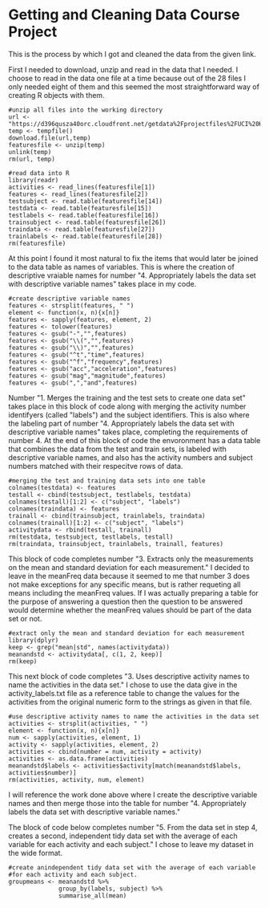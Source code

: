 # Getting and Cleaning Data Course Project

This is the process by which I got and cleaned the data from the given link.

First I needed to download, unzip and read in the data that I needed.  I choose to read in the data one file at a time because out of the 28 files I only needed eight of them and this seemed the most straightforward way of creating R objects with them.   

```
#unzip all files into the working directory
url <- "https://d396qusza40orc.cloudfront.net/getdata%2Fprojectfiles%2FUCI%20HAR%20Dataset.zip"
temp <- tempfile()
download.file(url,temp)
featuresfile <- unzip(temp)
unlink(temp)
rm(url, temp)

#read data into R
library(readr)
activities <- read_lines(featuresfile[1])
features <- read_lines(featuresfile[2])
testsubject <- read.table(featuresfile[14])
testdata <- read.table(featuresfile[15])
testlabels <- read.table(featuresfile[16])
trainsubject <- read.table(featuresfile[26])
traindata <- read.table(featuresfile[27])
trainlabels <- read.table(featuresfile[28])
rm(featuresfile)
```

At this point I found it most natural to fix the items that would later be joined to the data table as names of variables.  This is where the creation of descriptive vraiable names for number "4. Appropriately labels the data set with descriptive variable names" takes place in my code.   

```
#create descriptive variable names
features <- strsplit(features, " ")
element <- function(x, n){x[n]}
features <- sapply(features, element, 2)
features <- tolower(features)
features <- gsub("-","",features)
features <- gsub("\\(","",features)
features <- gsub("\\)","",features)
features <- gsub("^t","time",features)
features <- gsub("^f","frequency",features)
features <- gsub("acc","acceleration",features)
features <- gsub("mag","magnitude",features)
features <- gsub(",","and",features)
```

Number "1. Merges the training and the test sets to create one data set" takes place in this block of code along with merging the activity number identifyers (called "labels") and the subject identifiers.  This is also where the labeling part of number "4. Appropriately labels the data set with descriptive variable names" takes place, completing the requirements of number 4.  At the end of this block of code the envoronment has a data table that combines the data from the test and train sets, is labeled with descriptive variable names, and also has the activity numbers and subject numbers matched with their respecitve rows of data.    

```
#merging the test and training data sets into one table
colnames(testdata) <- features
testall <- cbind(testsubject, testlabels, testdata)
colnames(testall)[1:2] <- c("subject", "labels")
colnames(traindata) <- features
trainall <- cbind(trainsubject, trainlabels, traindata)
colnames(trainall)[1:2] <- c("subject", "labels")
activitydata <- rbind(testall, trainall)
rm(testdata, testsubject, testlabels, testall)
rm(traindata, trainsubject, trainlabels, trainall, features)
```   

This block of code completes number "3. Extracts only the measurements on the mean and standard deviation for each measurement."  I decided to leave in the meanFreq data because it seemed to me that number 3 does not make exceptions for any specific means, but is rather requeting all means including the meanFreq values.  If I was actually preparing a table for the purpose of answering a question then the question to be answered would determine whether the meanFreq values should be part of the data set or not.   

```
#extract only the mean and standard deviation for each measurement
library(dplyr)
keep <- grep("mean|std", names(activitydata))
meanandstd <- activitydata[, c(1, 2, keep)]
rm(keep)
```

This next block of code completes "3. Uses descriptive activity names to name the activities in the data set."  I chose to use the data give in the activity_labels.txt file as a reference table to change the values for the activities from the original numeric form to the strings as given in that file.   

```
#use descriptive activity names to name the activities in the data set
activities <- strsplit(activities, " ")
element <- function(x, n){x[n]}
num <- sapply(activities, element, 1)
activity <- sapply(activities, element, 2)
activities <- cbind(number = num, activity = activity)
activities <- as.data.frame(activities)
meanandstd$labels <- activities$activity[match(meanandstd$labels, activities$number)]
rm(activities, activity, num, element)
```

I will reference the work done above where I create the descriptive variable names and then merge those into the table for number "4. Appropriately labels the data set with descriptive variable names."    

The block of code below completes number "5. From the data set in step 4, creates a second, independent tidy data set with the average of each variable for each activity and each subject."   I chose to leave my dataset in the wide format.

```
#create anindependent tidy data set with the average of each variable
#for each activity and each subject.
groupmeans <- meanandstd %>%
              group_by(labels, subject) %>%
              summarise_all(mean)
```
